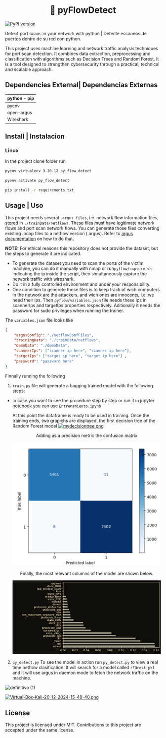 <h1 align="center"> 🐍 pyFlowDetect </h1>

[![PyPI version](https://badge.fury.io/py/pyflow-detect.svg)](https://pypi.org/project/pyflow-detect/)


Detect port scans in your network with python | Detecte escaneos de puertos dentro de su red con python.

This project uses machine learning and network traffic analysis techniques for port scan detection. It combines data extraction, preprocessing and classification with algorithms such as Decision Trees and Random Forest. It is a tool designed to strengthen cybersecurity through a practical, technical and scalable approach.

## Dependencies External| Dependencias Externas
| python - pip       | 
|--------------|
| pyenv        | 
| open-argus   | 
| Wireshark    | 

## Install | Instalacion
### Linux
In the project clone folder run
```bash
pyenv virtualenv 3.10.12 py_flow_detect
```
```bash
pyenv activate py_flow_detect
```
```bash
pip install -r requirements.txt
```


## Usage | Uso
This project needs several `.argus files`, i.e. network flow information files, stored in `./trainData/netflows`. These files must have legitimate network flows and port scan network flows. You can generate those files converting existing .pcap files to a netflow version (.argus). Refer to [argus documentation](https://openargus.org/using-argus) on how to do that.

**NOTE:** For ethical reasons this repository does not provide the dataset, but the steps to generate it are indicated.<br>
* To generate the dataset you need to scan the ports of the victim machine, you can do it manually with nmap or run`pyflow/capture.sh` indicating the ip inside the script, then simultaneously capture the network traffic with wireshark.
* Do it in a fully controlled environment and under your responsibility.
* One condition to generete these files is to keep track of wich computers in the network are the attackers, and wich ones are innocents, i.e. we need their ips. Then `pyflow/variables.json` file needs these ips in scannerIps and targetIps properties respectively. Aditionally it needs the password for sudo privileges when running the trainer.

The `variables.json` file  looks like
```json
{
    "argusConfig": "./netflowConfFiles",
    "trainingData": "./trainData/netflows",
    "demoData": "./demoData",
    "scannerIps": ["scanner ip here", "scanner ip here"], 
    "targetIps": ["target ip here", "target ip here"] ,
    "password": "password here"
}
```
Finnally running the following
1. `train.py` file will generate a bagging trained model with the following steps:



* In case you want to see the procedure step by step or run it in jupyter notebook you can use `Entrenamiento.ipynb`

  
  At this point the dataframe is ready to be used in training. Once the training ends, two grapichs are displayed, the first decision tree of the Random Forest model
  [![mydecisiontree.png](https://i.postimg.cc/rpKw7dxR/mydecisiontree.png)](https://postimg.cc/gwbpZ2MG)
  <p align="center">Adding as a precision metric the confusion matrix </p>
  <p align="center">
  <img src="https://github.com/alialucas7/pyFlowDetect/blob/master/matrix_confusion.png" alt="confusion_matrix"/>
  </p>
  <p align= "center">Finally, the most relevant columns of the model are shown below. </p>
  <p align= "center">
    <img src="https://github.com/alialucas7/pyFlowDetect/blob/master/columnas_ponderantes.png" alt="colum_relevant"/>
  
  

2. `py_detect.py` To see the model in action run `py_detect.py` to view a real time netflow clasification. It will search for a model called
   `rFOrest.pkl` and it will use argus in daemon mode to fetch the network traffic on the machine.



![definitivo (1)](https://github.com/user-attachments/assets/f8871984-8d47-4a3d-9b02-7e76acc91e64)

[![Virtual-Box-Kali-20-12-2024-15-48-40.png](https://i.postimg.cc/vTwrsTG3/Virtual-Box-Kali-20-12-2024-15-48-40.png)](https://postimg.cc/0MZMG8Mw)

## License
This project is licensed under MIT. Contributions to this project are accepted under the same license.










